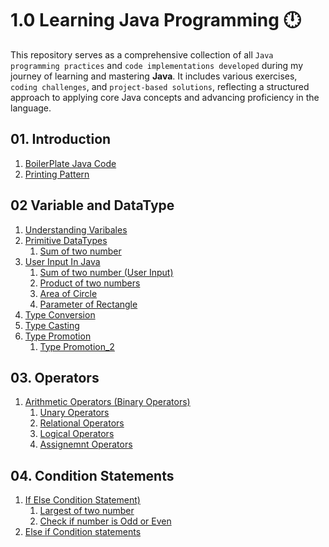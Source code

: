 # 1.0 Learning Java Programming 🕛

This repository serves as a comprehensive collection of all `Java programming practices` and `code implementations developed` during my journey of learning and mastering **Java**. It includes various exercises, `coding challenges`, and `project-based solutions`, reflecting a structured approach to applying core Java concepts and advancing proficiency in the language.



## 01. Introduction
01. [BoilerPlate Java Code](https://github.com/nikunjk9/Java_Programming_Projects/blob/main/Introduction/JavaBasics.java)
02. [Printing Pattern](https://github.com/nikunjk9/Java_Programming_Projects/blob/main/Introduction/PrintPattern.java)

## 02 Variable and DataType
01. [Understanding Varibales](https://github.com/nikunjk9/Java_Programming_Projects/blob/main/Variable%20and%20DataType/JavaVariable.java)
02. [Primitive DataTypes](https://github.com/nikunjk9/Java_Programming_Projects/blob/main/Variable%20and%20DataType/JavaDataType.java) <br>
     1. [Sum of two number](https://github.com/nikunjk9/Java_Programming_Projects/blob/main/Variable%20and%20DataType/SumOfTwoNumber.java)<br>
03. [User Input In Java](https://github.com/nikunjk9/Java_Programming_Projects/blob/main/Variable%20and%20DataType/InputInJava.java) <br>
     1. [Sum of two number (User Input)](https://github.com/nikunjk9/Java_Programming_Projects/blob/main/Variable%20and%20DataType/Sumoftwonumber2.java) <br>
     2. [Product of two numbers](https://github.com/nikunjk9/Java_Programming_Projects/blob/main/Variable%20and%20DataType/ProductOfTwoNumbers.java) 
     3. [Area of Circle](https://github.com/nikunjk9/Java_Programming_Projects/blob/main/Variable%20and%20DataType/AreaOfCircle.java) 
     4. [Parameter of Rectangle](https://github.com/nikunjk9/Java_Programming_Projects/blob/main/Variable%20and%20DataType/ParameterOfRectangle.java)
04. [Type Conversion](https://github.com/nikunjk9/Java_Programming_Projects/blob/main/Variable%20and%20DataType/TypeConversion.java)
5. [Type Casting](https://github.com/nikunjk9/Java_Programming_Projects/blob/main/Variable%20and%20DataType/TypeCasting.java)
6. [Type Promotion](https://github.com/nikunjk9/Java_Programming_Projects/blob/main/Variable%20and%20DataType/TypePromotion.java)
     1. [Type Promotion_2](https://github.com/nikunjk9/Java_Programming_Projects/blob/main/Variable%20and%20DataType/TypePromotion_2.java)

## 03. Operators
01. [Arithmetic Operators (Binary Operators)](https://github.com/nikunjk9/Java_Programming_Projects/blob/main/Operators/ArithmeticOperators.java)
     1. [Unary Operators](https://github.com/nikunjk9/Java_Programming_Projects/blob/main/Operators/UnaryOperator.java)
     2. [Relational Operators](https://github.com/nikunjk9/Java_Programming_Projects/blob/main/Operators/RelationalOperator.java)
     3. [Logical Operators](https://github.com/nikunjk9/Java_Programming_Projects/blob/main/Operators/LogicalOperator.java)
     4. [Assignemnt Operators](https://github.com/nikunjk9/Java_Programming_Projects/blob/main/Operators/AssignmentOperator.java)


## 04. Condition Statements
01. [If Else Condition Statement)](https://github.com/nikunjk9/Java_Programming_Projects/blob/main/Condition%20Statement/Ifelse.java)
     1. [Largest of two number](https://github.com/nikunjk9/Java_Programming_Projects/blob/main/Condition%20Statement/LargestOfTwoNumbers.java)<br>
     2. [Check if number is Odd or Even](https://github.com/nikunjk9/Java_Programming_Projects/blob/main/Condition%20Statement/Number_is_Odd_or_Even.java)<br>
02. [Else if Condition statements](https://github.com/nikunjk9/Java_Programming_Projects/blob/main/Condition%20Statement/Elseif.java)<br>

